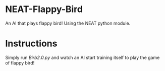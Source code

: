 # NEAT-Flappy-Bird

An AI that plays flappy bird! Using the NEAT python module.

# Instructions

Simply run _Birb2.0.py_ and watch an AI start training itself to play the game of flappy bird!
